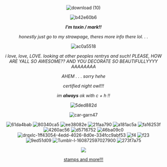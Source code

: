  <p align="center"
  
![download (10)](https://github.com/user-attachments/assets/f0ae21a2-e923-4267-ae52-a0839bd598d4)
 
  <p align="center"
 
![b42e60b6](https://github.com/user-attachments/assets/17f8dff7-fb6d-4292-866c-cbddb05fee28)
 
 <p align="center"

 ***I’m toxin / mark!!***

 <p align="center"
  
 *honestly just go to my strawpage, theres more info there lol. . .*

 <p align="center"

![ac0a5518](https://github.com/user-attachments/assets/65c104ba-6208-4622-bea7-8f68b8e1dce6)

  
<p align="center"
 
 *i love, love, LOVE. looking at other peoples rentrys and such! PLEASE, HOW ARE YALL SO AWESOME?? AND YOU DECORATE SO BEAUTIFULLYYYY AAAAAAAA*

<p align="center"
 
*AHEM . . . sorry hehe*

<p align="center"
 
*certified night owl!!!*

<p align="center"!

 *im **always** ok with c + h !!*
 
<p align="center"

![5ded882d](https://github.com/user-attachments/assets/e34f3175-8834-40a0-b5ca-845cdfe8c789)

<p align="center"

![car-garn47](https://github.com/user-attachments/assets/b8096948-51ec-4078-a180-7099affac114)


 <p align="center"
  
![61da4bab](https://github.com/user-attachments/assets/94922f50-5b96-41db-89dc-95ca9ce7b35b)
![80340ca5](https://github.com/user-attachments/assets/88827bc6-2b0e-476a-96c3-36b5de477667)
![ee38082e](https://github.com/user-attachments/assets/1a41dba8-13ed-464d-8e42-237a3ed11dd2)
![21faa790](https://github.com/user-attachments/assets/6534e30f-1ca5-4625-aec8-c8d287ab0233)
![a181ac5a](https://github.com/user-attachments/assets/efe41676-76cb-466b-a4ea-ed0b8deef077)
![fa16253f](https://github.com/user-attachments/assets/ceac47ea-760a-4938-ac04-bb5612f2599f)
![4260ac56](https://github.com/user-attachments/assets/6de23615-91e5-4d43-a2f7-d8753b728a7e)
![d5716752](https://github.com/user-attachments/assets/444740f3-8194-41c5-b36e-e5ea635aaa01)
![46ba09c0](https://github.com/user-attachments/assets/1bfd810d-336c-45ef-adf7-6c6d9e79cbb4)
![drqxlc-1ff43054-4edd-4026-8d0e-334fcc9abf53](https://github.com/user-attachments/assets/bb64baa0-2119-4ec8-9335-f0d297ec467b)
![f4](https://github.com/user-attachments/assets/9b854a34-5a98-4c94-ab45-8052b551884c)
![f23](https://github.com/user-attachments/assets/fcfa24b0-b128-4923-9b9f-6b46494d9df3)
![9ed51d09](https://github.com/user-attachments/assets/a0ff9352-63e0-4e14-8466-a3795593607e)
![Tumblr-l-160872597027900](https://github.com/user-attachments/assets/1bac5c4d-e7a7-4b5e-9eeb-317dbb35845f)
![273f7a75](https://github.com/user-attachments/assets/5d81e68c-5fa3-4da4-8a83-906978b7d9c1)


 <p align="center"

 ![](https://komarev.com/ghpvc/?username=toxin-catz&color=green)

 <p align="center"
 
[stamps and more!!!](https://gifcity.carrd.co/)

